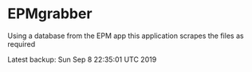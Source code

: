 # EPMgrabber
Using a database from the EPM app this application scrapes the files as required


Latest backup: Sun Sep 8 22:35:01 UTC 2019
